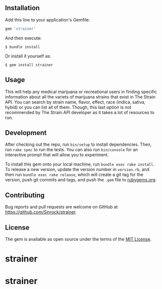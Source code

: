 ## Installation

Add this line to your application's Gemfile:

```ruby
gem 'strainer'
```

And then execute:

    $ bundle install

Or install it yourself as:

    $ gem install strainer

## Usage

This will help any medical marijuana or recreational users in finding specific information about all the variets of marijuana strains that exist in The Strain API.  You can search by strain name, flavor, effect, race (indica, sativa, hybid) or you can list all of them.  Though, this last option is not recommended by The Strain API developer as it takes a lot of resources to run. 

## Development

After checking out the repo, run `bin/setup` to install dependencies. Then, run `rake spec` to run the tests. You can also run `bin/console` for an interactive prompt that will allow you to experiment.

To install this gem onto your local machine, run `bundle exec rake install`. To release a new version, update the version number in `version.rb`, and then run `bundle exec rake release`, which will create a git tag for the version, push git commits and tags, and push the `.gem` file to [rubygems.org](https://rubygems.org).

## Contributing

Bug reports and pull requests are welcome on GitHub at https://github.com/Sinrock/strainer.


## License

The gem is available as open source under the terms of the [MIT License](https://opensource.org/licenses/MIT).
# strainer
# strainer